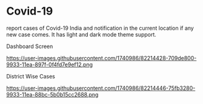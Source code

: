 # Covid-19
report cases of Covid-19 India and notification in the current location if any new case comes.
It has light and dark mode theme support.


Dashboard Screen

https://user-images.githubusercontent.com/1740986/82214428-709de800-9933-11ea-897f-0f4fd7e9ef12.png


District Wise Cases

https://user-images.githubusercontent.com/1740986/82214446-75fb3280-9933-11ea-88bc-5b0b15cc2688.png
